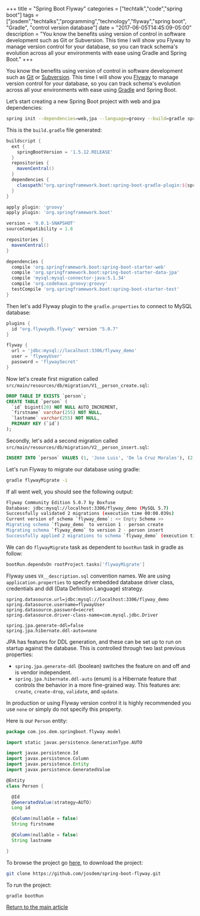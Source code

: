 +++
title = "Spring Boot Flyway"
categories = ["techtalk","code","spring boot"]
tags = ["josdem","techtalks","programming","technology","flyway","spring boot", "Gradle", "control version database"]
date = "2017-06-05T14:45:09-05:00"
description = "You know the benefits using version of control in software development such as Git or Subversion. This time I will show you Flyway to manage version control for your database, so you can track schema's evolution across all your environments with ease using Gradle and Spring Boot."
+++

You know the benefits using version of control in software development such as [Git](https://git-scm.com/) or [Subversion](https://subversion.apache.org/). This time I will show you [Flyway](https://flywaydb.org/) to manage version control for your database, so you can track schema's evolution across all your environments with ease using [Gradle](https://gradle.org/) and Spring Boot.

Let’s start creating a new Spring Boot project with web and jpa dependencies:

```bash
spring init --dependencies=web,jpa --language=groovy --build=gradle spring-boot-flyway
```

This is the `build.gradle` file generated:

```groovy
buildscript {
  ext {
    springBootVersion = '1.5.12.RELEASE'
  }
  repositories {
    mavenCentral()
  }
  dependencies {
    classpath("org.springframework.boot:spring-boot-gradle-plugin:${springBootVersion}")
  }
}

apply plugin: 'groovy'
apply plugin: 'org.springframework.boot'

version = '0.0.1-SNAPSHOT'
sourceCompatibility = 1.8

repositories {
  mavenCentral()
}

dependencies {
  compile 'org.springframework.boot:spring-boot-starter-web'
  compile 'org.springframework.boot:spring-boot-starter-data-jpa'
  compile 'mysql:mysql-connector-java:5.1.34'
  compile 'org.codehaus.groovy:groovy'
  testCompile 'org.springframework.boot:spring-boot-starter-test'
}
```

Then let's add Flyway plugin to the `gradle.properties` to connect to MySQL database:

```groovy
plugins {
  id "org.flywaydb.flyway" version "5.0.7"
}

flyway {
  url = 'jdbc:mysql://localhost:3306/flyway_demo'
  user = 'flywayUser'
  password = 'flywaySecret'
}
```

Now let's create first migration called `src/main/resources/db/migration/V1__person_create.sql`:

```sql
DROP TABLE IF EXISTS `person`;
CREATE TABLE `person` (
  `id` bigint(20) NOT NULL AUTO_INCREMENT,
  `firstname` varchar(255) NOT NULL,
  `lastname` varchar(255) NOT NULL,
  PRIMARY KEY (`id`)
);
```

Secondly, let's add a second migration called `src/main/resources/db/migration/V2__person_insert.sql`:

```sql
INSERT INTO `person` VALUES (1, 'Jose Luis', 'De la Cruz Morales'), (2, 'Eric', 'Haddad')
```

Let's run Flyway to migrate our database using gradle:

```bash
gradle flywayMigrate -i
```

If all went well, you should see the following output:

```bash
Flyway Community Edition 5.0.7 by Boxfuse
Database: jdbc:mysql://localhost:3306/flyway_demo (MySQL 5.7)
Successfully validated 2 migrations (execution time 00:00.039s)
Current version of schema `flyway_demo`: << Empty Schema >>
Migrating schema `flyway_demo` to version 1 - person create
Migrating schema `flyway_demo` to version 2 - person insert
Successfully applied 2 migrations to schema `flyway_demo` (execution time 00:00.985s)
```

We can do `flywayMigrate` task as dependent to `bootRun` task in gradle as follow:

```groovy
bootRun.dependsOn rootProject.tasks['flywayMigrate']
```


Flyway uses `VX__description.sql` convention names. We are using `application.properties` to specify embedded database driver class, credentials and ddl (Data Definition Language) strategy.

```properties
spring.datasource.url=jdbc:mysql://localhost:3306/flyway_demo
spring.datasource.username=flywayUser
spring.datasource.password=secret
spring.datasource.driver-class-name=com.mysql.jdbc.Driver

spring.jpa.generate-ddl=false
spring.jpa.hibernate.ddl-auto=none
```


JPA has features for DDL generation, and these can be set up to run on startup against the database. This is controlled through two last previous properties:

* `spring.jpa.generate-ddl` (boolean) switches the feature on and off and is vendor independent.
* `spring.jpa.hibernate.ddl-auto` (enum) is a Hibernate feature that controls the behavior in a more fine-grained way. This features are: `create`, `create-drop`, `validate`, and `update`.

In production or using Flyway version control it is highly recommended you use `none` or simply do not specify this property.

Here is our `Person` entity:

```groovy
package com.jos.dem.springboot.flyway.model

import static javax.persistence.GenerationType.AUTO

import javax.persistence.Id
import javax.persistence.Column
import javax.persistence.Entity
import javax.persistence.GeneratedValue

@Entity
class Person {

  @Id
  @GeneratedValue(strategy=AUTO)
  Long id

  @Column(nullable = false)
  String firstname

  @Column(nullable = false)
  String lastname

}
```

To browse the project go [here](https://github.com/josdem/spring-boot-flyway), to download the project:

```bash
git clone https://github.com/josdem/spring-boot-flyway.git
```

To run the project:

```bash
gradle bootRun
```


[Return to the main article](/techtalk/spring#Spring_Boot)
